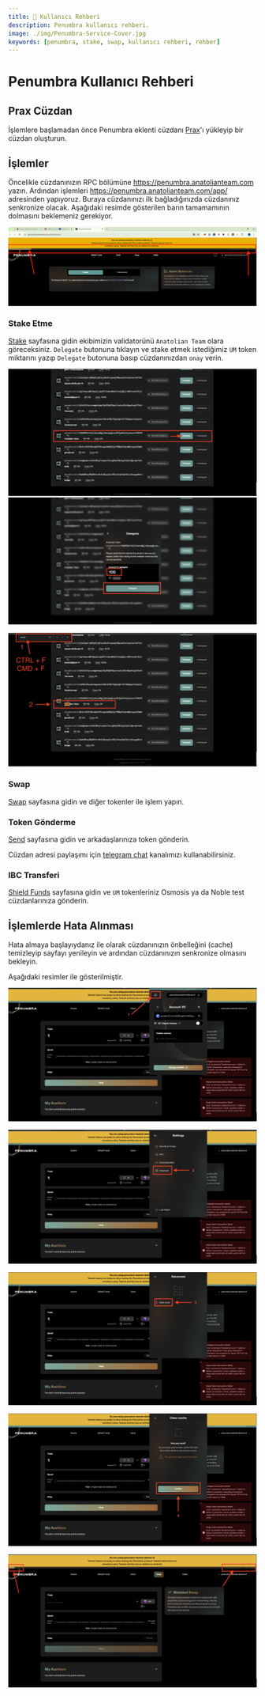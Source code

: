 ```yaml
---
title: 👤 Kullanıcı Rehberi
description: Penumbra kullanıcı rehberi.
image: ./img/Penumbra-Service-Cover.jpg
keywords: [penumbra, stake, swap, kullanıcı rehberi, rehber]
---
```


# Penumbra Kullanıcı Rehberi

## Prax Cüzdan

İşlemlere başlamadan önce Penumbra eklenti cüzdanı [Prax](https://chromewebstore.google.com/detail/prax-wallet/lkpmkhpnhknhmibgnmmhdhgdilepfghe)'ı yükleyip bir cüzdan oluşturun. 

## İşlemler

Öncelikle cüzdanınızın RPC bölümüne https://penumbra.anatolianteam.com yazın.
Ardından işlemleri https://penumbra.anatolianteam.com/app/ adresinden yapıyoruz. Buraya cüzdanınızı ilk bağladığınızda cüzdanınız senkronize olacak. Aşağıdaki resimde gösterilen barın tamamamının dolmasını beklemeniz gerekiyor. 

![User Guide 4](./../../../../../../docs/Testnet/penumbra/img/user-guide-4.png)

### Stake Etme

[Stake](https://penumbra.anatolianteam.com/app/#/staking) sayfasına gidin ekibimizin validatorünü `Anatolian Team` olara göreceksiniz. `Delegate` butonuna tıklayın ve stake etmek istediğimiz `UM` token miktarını yazıp `Delegate` butonuna basıp cüzdanınızdan `onay` verin.  

![User Guide 1](./../../../../../../docs/Testnet/penumbra/img/user-guide-1.png)
![User Guide 2](./../../../../../../docs/Testnet/penumbra/img/user-guide-2.png)

![User Guide 3](./../../../../../../docs/Testnet/penumbra/img/user-guide-3.png)

### Swap

[Swap](https://app.testnet.penumbra.zone/#/swap) sayfasına gidin ve diğer tokenler ile işlem yapın.


### Token Gönderme

[Send](https://penumbra.anatolianteam.com/app/#/send) sayfasına gidin ve arkadaşlarınıza token gönderin.

Cüzdan adresi paylaşımı için [telegram chat](https://t.me/AnatolianTeam) kanalımızı kullanabilirsiniz.

### IBC Transferi

[Shield Funds](https://penumbra.anatolianteam.com/app/#/ibc) sayfasına gidin ve `UM` tokenleriniz Osmosis ya da Noble test cüzdanlarınıza gönderin.

## İşlemlerde Hata Alınması

Hata almaya başlayıydanız ile olarak cüzdanınızın önbelleğini (cache) temizleyip sayfayı yenileyin ve ardından cüzdanınızın senkronize olmasını bekleyin.

Aşağıdaki resimler ile gösterilmiştir.

![Error 1](./../../../../../../docs/Testnet/penumbra/img/network-error-1.png)

![Error 2](./../../../../../../docs/Testnet/penumbra/img/network-error-2.png)

![Error 3](./../../../../../../docs/Testnet/penumbra/img/network-error-3.png)

![Error 4](./../../../../../../docs/Testnet/penumbra/img/network-error-4.png)

![Error 5](./../../../../../../docs/Testnet/penumbra/img/network-error-5.png)